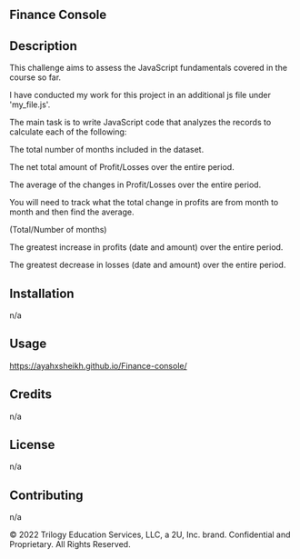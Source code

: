 ##  Finance Console 

## Description 
This challenge aims to assess the JavaScript fundamentals covered in the course so far.

I have conducted my work for this project in an additional js file under 'my_file.js'.

The main task is to write JavaScript code that analyzes the records to calculate each of the following:

The total number of months included in the dataset.

The net total amount of Profit/Losses over the entire period.

The average of the changes in Profit/Losses over the entire period.

You will need to track what the total change in profits are from month to month and then find the average.

(Total/Number of months)

The greatest increase in profits (date and amount) over the entire period.

The greatest decrease in losses (date and amount) over the entire period.



## Installation

n/a

## Usage 
https://ayahxsheikh.github.io/Finance-console/ 


## Credits

n/a


## License

n/a


## Contributing

n/a

© 2022 Trilogy Education Services, LLC, a 2U, Inc. brand. Confidential and Proprietary. All Rights Reserved.
